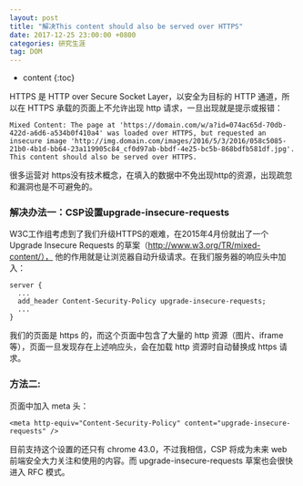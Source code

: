 ```yaml
---
layout: post
title: "解决This content should also be served over HTTPS"
date: 2017-12-25 23:00:00 +0800 
categories: 研究生涯
tag: DOM
---
```

* content
{:toc}

HTTPS 是 HTTP over Secure Socket Layer，以安全为目标的 HTTP 通道，所以在 HTTPS 承载的页面上不允许出现 http 请求，一旦出现就是提示或报错：

<!-- more -->

```
Mixed Content: The page at 'https://domain.com/w/a?id=074ac65d-70db-422d-a6d6-a534b0f410a4' was loaded over HTTPS, but requested an insecure image 'http://img.domain.com/images/2016/5/3/2016/058c5085-21b0-4b1d-bb64-23a119905c84_cf0d97ab-bbdf-4e25-bc5b-868bdfb581df.jpg'. This content should also be served over HTTPS.
```

很多运营对 https没有技术概念，在填入的数据中不免出现http的资源，出现疏忽和漏洞也是不可避免的。

### 解决办法一：CSP设置upgrade-insecure-requests
W3C工作组考虑到了我们升级HTTPS的艰难，在2015年4月份就出了一个Upgrade Insecure Requests 的草案（http://www.w3.org/TR/mixed-content/），
他的作用就是让浏览器自动升级请求。在我们服务器的响应头中加入：

```
server {
  ...
  add_header Content-Security-Policy upgrade-insecure-requests;
  ...
}
```
我们的页面是 https 的，而这个页面中包含了大量的 http 资源（图片、iframe等），页面一旦发现存在上述响应头，会在加载 http 资源时自动替换成 https 请求。

### 方法二:
页面中加入 meta 头：


```
<meta http-equiv="Content-Security-Policy" content="upgrade-insecure-requests" />
```

目前支持这个设置的还只有 chrome 43.0，不过我相信，CSP 将成为未来 web 前端安全大力关注和使用的内容。而 upgrade-insecure-requests 草案也会很快进入 RFC 模式。